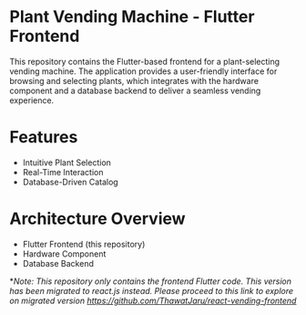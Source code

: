 # Plant Vending Machine - Flutter Frontend
This repository contains the Flutter-based frontend for a plant-selecting vending machine. The application provides a user-friendly interface for browsing and selecting plants, which integrates with the hardware component and a database backend to deliver a seamless vending experience.

# Features
- Intuitive Plant Selection
- Real-Time Interaction
- Database-Driven Catalog

# Architecture Overview
- Flutter Frontend (this repository)
- Hardware Component
- Database Backend

**Note: This repository only contains the frontend Flutter code. This version has been migrated to react.js instead. Please proceed to this link to explore on migrated version https://github.com/ThawatJaru/react-vending-frontend*
